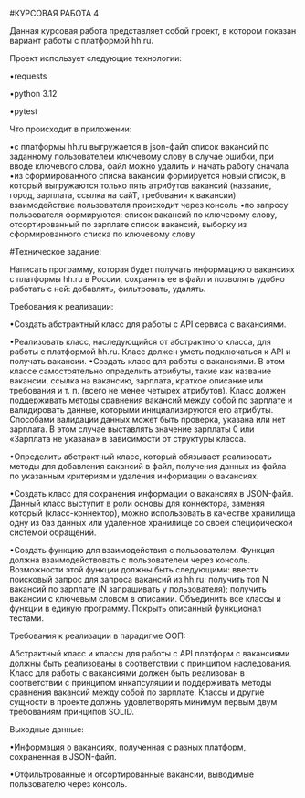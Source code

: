 #КУРСОВАЯ РАБОТА 4

Данная курсовая работа представляет собой проект, в котором показан вариант работы с платформой hh.ru.

Проект использует следующие технологии:

•requests

•python 3.12

•pytest

Что происходит в приложении:

•с платформы hh.ru выгружается в json-файл список вакансий по заданному пользователем ключевому слову
в случае ошибки, при вводе ключевого слова, файл можно удалить и начать работу сначала
•из сформированного списка вакансий формируется новый список, в который выгружаются только пять атрибутов вакансий (название, город, зарплата, ссылка на сайТ, требования к вакансии)
взаимодействие пользователя происходит через консоль
•по запросу пользователя формируются: список вакансий по ключевому слову, отсортированный по зарплате список вакансий, выборку из сформированного списка по ключевому слову

#Техническое задание:

Написать программу, которая будет получать информацию о вакансиях с платформы hh.ru в России, сохранять ее в файл и позволять удобно работать с ней: добавлять, фильтровать, удалять.

Требования к реализации:

•Создать абстрактный класс для работы с API сервиса с вакансиями.

•Реализовать класс, наследующийся от абстрактного класса, для работы с платформой hh.ru. Класс должен уметь подключаться к API и получать вакансии.
•Создать класс для работы с вакансиями. В этом классе самостоятельно определить атрибуты, такие как название вакансии, ссылка на вакансию, зарплата, краткое описание или требования и т. п. (всего не менее четырех атрибутов).
Класс должен поддерживать методы сравнения вакансий между собой по зарплате и валидировать данные, которыми инициализируются его атрибуты. Способами валидации данных может быть проверка, указана или нет зарплата. В этом случае выставлять значение зарплаты 0 или «Зарплата не указана» в зависимости от структуры класса.

•Определить абстрактный класс, который обязывает реализовать методы для добавления вакансий в файл, получения данных из файла по указанным критериям и удаления информации о вакансиях.

•Создать класс для сохранения информации о вакансиях в JSON-файл. Данный класс выступит в роли основы для коннектора, заменяя который (класс-коннектор), можно использовать в качестве хранилища одну из баз данных или удаленное хранилище со своей специфической системой обращений.

•Создать функцию для взаимодействия с пользователем. Функция должна взаимодействовать с пользователем через консоль.
Возможности этой функции должны быть следующими: ввести поисковый запрос для запроса вакансий из hh.ru; получить топ N вакансий по зарплате (N запрашивать у пользователя); получить вакансии с ключевым словом в описании.
Объединить все классы и функции в единую программу. Покрыть описанный функционал тестами.

Требования к реализации в парадигме ООП:

Абстрактный класс и классы для работы с API платформ с вакансиями должны быть реализованы в соответствии с принципом наследования.
Класс для работы с вакансиями должен быть реализован в соответствии с принципом инкапсуляции и поддерживать методы сравнения вакансий между собой по зарплате.
Классы и другие сущности в проекте должны удовлетворять минимум первым двум требованиям принципов SOLID.

Выходные данные:

•Информация о вакансиях, полученная с разных платформ, сохраненная в JSON-файл.

•Отфильтрованные и отсортированные вакансии, выводимые пользователю через консоль.
